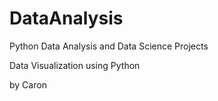 # DataAnalysis
Python Data Analysis and Data Science Projects


Data Visualization using Python

by Caron
